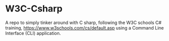 # W3C-Csharp
A repo to simply tinker around with C sharp, following the W3C schools C# training, https://www.w3schools.com/cs/default.asp using a Command Line Interface (CLI) application.
